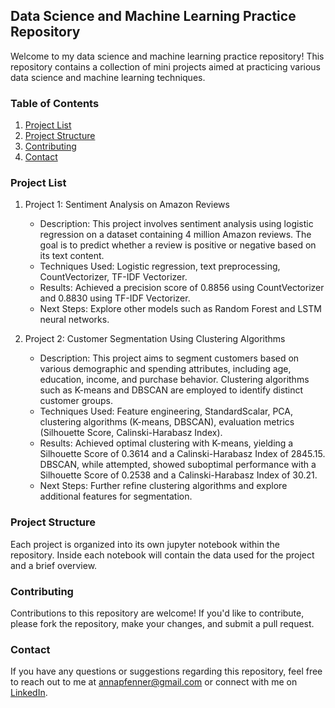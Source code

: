 ## Data Science and Machine Learning Practice Repository

Welcome to my data science and machine learning practice repository! This repository contains a collection of mini projects aimed at practicing various data science and machine learning techniques.

### Table of Contents

1. [Project List](#project-list)
2. [Project Structure](#project-structure)
3. [Contributing](#contributing)
4. [Contact](#contact)

### Project List

1. Project 1: Sentiment Analysis on Amazon Reviews
   - Description: This project involves sentiment analysis using logistic regression on a dataset containing 4 million Amazon reviews. The goal is to predict whether a review is positive or negative based on its text content.
   - Techniques Used: Logistic regression, text preprocessing, CountVectorizer, TF-IDF Vectorizer.
   - Results: Achieved a precision score of 0.8856 using CountVectorizer and 0.8830 using TF-IDF Vectorizer.
   - Next Steps: Explore other models such as Random Forest and LSTM neural networks.

2. Project 2: Customer Segmentation Using Clustering Algorithms
   - Description: This project aims to segment customers based on various demographic and spending attributes, including age, education, income, and purchase behavior. Clustering algorithms such as K-means and DBSCAN are employed to identify distinct customer groups.
   - Techniques Used: Feature engineering, StandardScalar, PCA, clustering algorithms (K-means, DBSCAN), evaluation metrics (Silhouette Score, Calinski-Harabasz Index).
   - Results: Achieved optimal clustering with K-means, yielding a Silhouette Score of 0.3614 and a Calinski-Harabasz Index of 2845.15. DBSCAN, while attempted, showed suboptimal performance with a Silhouette Score of 0.2538 and a Calinski-Harabasz Index of 30.21.
   - Next Steps: Further refine clustering algorithms and explore additional features for segmentation.


### Project Structure

Each project is organized into its own jupyter notebook within the repository. Inside each notebook will contain the data used for the project and a brief overview. 


### Contributing

Contributions to this repository are welcome! If you'd like to contribute, please fork the repository, make your changes, and submit a pull request. 

### Contact

If you have any questions or suggestions regarding this repository, feel free to reach out to me at [annapfenner@gmail.com](mailto:annapfenner@gmail.com) or connect with me on [LinkedIn](https://www.linkedin.com/in/annapfenner/).